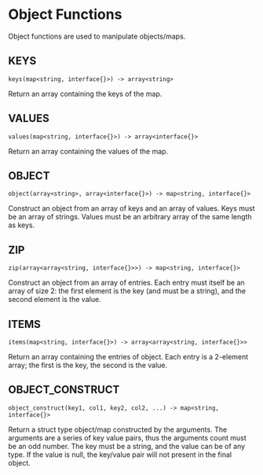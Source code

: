 # Object Functions

Object functions are used to manipulate objects/maps.

## KEYS

```
keys(map<string, interface{}>) -> array<string>
```

Return an array containing the keys of the map.

## VALUES

```
values(map<string, interface{}>) -> array<interface{}>
```

Return an array containing the values of the map.

## OBJECT

```
object(array<string>, array<interface{}>) -> map<string, interface{}>
```

Construct an object from an array of keys and an array of values. Keys must be an array of strings. Values must be an
arbitrary array of the same length as keys.

## ZIP

```
zip(array<array<string, interface{}>>) -> map<string, interface{}>
```

Construct an object from an array of entries. Each entry must itself be an array of size 2: the first element is the
key (and must be a string), and the second element is the value.

## ITEMS

```
items(map<string, interface{}>) -> array<array<string, interface{}>>
```

Return an array containing the entries of object. Each entry is a 2-element array; the first is the key, the second is
the value.

## OBJECT_CONSTRUCT

```
object_construct(key1, col1, key2, col2, ...) -> map<string, interface{}>
```

Return a struct type object/map constructed by the arguments. The arguments are a series of key value pairs, thus the
arguments count must be an odd number. The key must be a string, and the value can be of any type. If the value is null,
the key/value pair will not present in the final object.